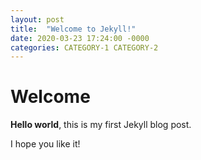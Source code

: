 ```yaml
---
layout: post
title:  "Welcome to Jekyll!"
date: 2020-03-23 17:24:00 -0000
categories: CATEGORY-1 CATEGORY-2
---
```


# Welcome

**Hello world**, this is my first Jekyll blog post.

I hope you like it!
